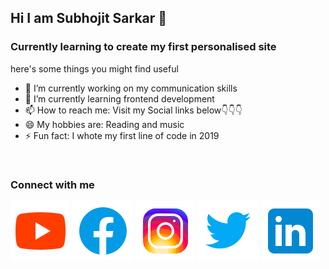 ## Hi I am Subhojit Sarkar 👋
### Currently learning to create my first personalised site

here's some things you might find useful

- 🔭 I’m currently working on my communication skills
- 🌱 I’m currently learning frontend development
- 📫 How to reach me: Visit my Social links below👇👇👇
- 😄 My hobbies are: Reading and music
- ⚡ Fun fact: I whote my first  line of code in 2019

<br />

### Connect with me


[![Youtube channel](./youtube.svg)](https://youtube.com/channel/UC89DV3kem4diVew7OcQerdg)
[![Facebook page](./facebook.svg)](https://www.facebook.com/profile.php?id=100080230717214)
[![Instagram](./instagram.svg)](https://www.instagram.com/subhojit.sarkar.18/)
[![Twitter](./twitter.svg)](https://twitter.com/subhojit310801)
[![LinkedIn](./linkedin.svg)](https://www.linkedin.com/in/subhojit-sarkar-109102233)

